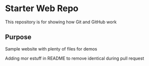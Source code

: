 # Starter Web Repo

This repository is for showing how Git and GitHub work

## Purpose

Sample website with plenty of files for demos

Adding mor estuff in README to remove identical during pull request
